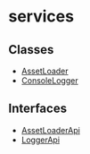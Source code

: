 # services

## Classes

* [AssetLoader](services.assetloader.md)
* [ConsoleLogger](services.consolelogger.md)

## Interfaces

* [AssetLoaderApi](services.assetloaderapi.md)
* [LoggerApi](services.loggerapi.md)

